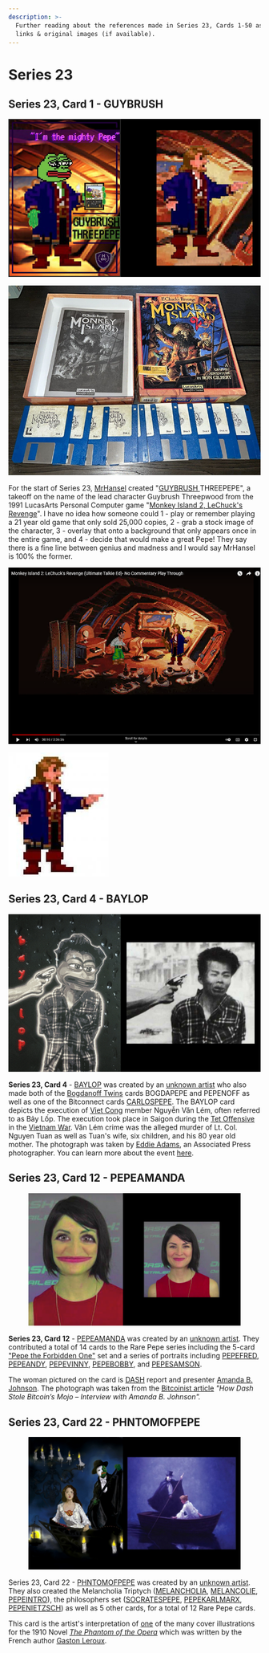 ```yaml
---
description: >-
  Further reading about the references made in Series 23, Cards 1-50 as well as
  links & original images (if available).
---
```


# Series 23

## Series 23, Card 1 - GUYBRUSH

![](<../../../.gitbook/assets/S23 C01 - GUYBRUSH orig and card.jpg>)

![](<../../../.gitbook/assets/S23 C01 - Install Discs copy.jpg>)

For the start of Series 23, [MrHansel](https://twitter.com/bettidlomas) created "[GUYBRUSH ](https://pepe.wtf/asset/GUYBRUSH)THREEPEPE", a takeoff on the name of the lead character Guybrush Threepwood from the 1991 LucasArts Personal Computer game "[Monkey Island 2, LeChuck's Revenge](https://en.wikipedia.org/wiki/Monkey\_Island\_2:\_LeChuck's\_Revenge)". I have no idea how someone could 1 - play or remember playing a 21 year old game that only sold 25,000 copies, 2 - grab a stock image of the character, 3 - overlay that onto a background that only appears once in the entire game, and 4 - decide that would make a great Pepe! They say there is a fine line between genius and madness and I would say MrHansel is 100% the former.  &#x20;

![I only saw our hero go into this room once in the 2+ hour walkthrough video! ](<../../../.gitbook/assets/Screenshot 2022-06-07 17.13.16 copy.png>)

![I could not find our hero striking this pose in the walkthrough, but it is online as a standalone image](../../../.gitbook/assets/fa7f316900ecf0d96ba6567decbbce8d.jpg)

## Series 23, Card 4 - BAYLOP

![](<../../../.gitbook/assets/S23 C04 - BAYLOP card and source.jpg>)

**Series 23, Card 4** - [BAYLOP](https://pepe.wtf/asset/BAYLOP) was created by an [unknown artist](https://pepe.wtf/artists/1ye1EaLcArtidUSqATkkgzCS4Fj2D4Gpe) who also made both of the [Bogdanoff Twins](https://en.wikipedia.org/wiki/Igor\_and\_Grichka\_Bogdanoff) cards BOGDAPEPE and PEPENOFF as well as one of the Bitconnect cards [CARLOSPEPE](https://pepe.wtf/asset/CARLOSPEPE). The BAYLOP card depicts the execution of [Viet Cong](https://en.wikipedia.org/wiki/Viet\_Cong) member Nguyễn Văn Lém, often referred to as Bảy Lốp. The execution took place in Saigon during the [Tet Offensive](https://en.wikipedia.org/wiki/Tet\_Offensive) in the [Vietnam War](https://en.wikipedia.org/wiki/Vietnam\_War). Văn Lém crime was the alleged murder of Lt. Col. Nguyen Tuan as well as Tuan's wife, six children, and his 80 year old mother. The photograph was taken by [Eddie Adams](https://en.wikipedia.org/wiki/Eddie\_Adams\_\(photographer\)), an Associated Press photographer. You can learn more about the event [here](https://en.wikipedia.org/wiki/Execution\_of\_Nguy%E1%BB%85n\_V%C4%83n\_L%C3%A9m).&#x20;

## Series 23, Card 12 - PEPEAMANDA

<figure><img src="../../../.gitbook/assets/S23 C12 - PEPEAMANDA card and source.png" alt=""><figcaption></figcaption></figure>

**Series 23, Card 12** - [PEPEAMANDA](https://pepe.wtf/asset/PEPEAMANDA) was created by an [unknown artist](https://pepe.wtf/artists/1LHPw5hFTr8NYkE86b3F11y7vnBhmpJrts). They contributed a total of 14 cards to the Rare Pepe series including the 5-card ["Pepe the Forbidden One"](https://pepe.wtf/asset/FORBIDENPEPE) set and a series of portraits including [PEPEFRED](https://pepe.wtf/asset/PEPEFRED), [PEPEANDY](https://pepe.wtf/asset/PEPEANDY), [PEPEVINNY](https://pepe.wtf/asset/PEPEVINNY), [PEPEBOBBY](https://pepe.wtf/asset/PEPEBOBBY), and [PEPESAMSON](https://pepe.wtf/asset/PEPESAMSON).

The woman pictured on the card is [DASH](https://www.dash.org/) report and presenter [Amanda B. Johnson](https://www.instagram.com/amandab\_johnson/?hl=en).  The photograph was taken from the [Bitcoinist article](https://bitcoinist.com/dash-bitcoin-interview-amanda-b-johnson/) _"How Dash Stole Bitcoin’s Mojo – Interview with Amanda B. Johnson"._

## Series 23, Card 22 - PHNTOMOFPEPE

<figure><img src="../../../.gitbook/assets/S23 C22 - PHNTOMOFPEPE card and source.jpg" alt=""><figcaption></figcaption></figure>

Series 23, Card 22 - [PHNTOMOFPEPE](https://pepe.wtf/asset/PHNTOMOFPEPE) was created by an [unknown artist](https://pepe.wtf/artists/Deleted-account). They also created the Melancholia Triptych ([MELANCHOLIA](https://pepe.wtf/asset/MELANCHOLIA), [MELANCOLIE](https://pepe.wtf/asset/MELANCOLIE), [PEPEINTRO](https://pepe.wtf/asset/PEPEINTRO)), the philosophers set ([SOCRATESPEPE](https://pepe.wtf/asset/SOCRATESPEPE), [PEPEKARLMARX](https://pepe.wtf/asset/PEPEKARLMARX), [PEPENIETZSCH](https://pepe.wtf/asset/PEPENIETZSCH)) as well as 5 other cards, for a total of 12 Rare Pepe cards.&#x20;

This card is the artist's interpretation of [one](https://www.penguinrandomhouse.com/books/100150/the-phantom-of-the-opera-by-gaston-leroux/9780553213768?ref=PRHB7BD76FBDB\&aid=14813\&linkid=PRHB7BD76FBDB) of the many cover illustrations for the 1910 Novel [_The Phantom of the Opera_](https://en.wikipedia.org/wiki/The\_Phantom\_of\_the\_Opera) which was written by the French author [Gaston Leroux](https://en.wikipedia.org/wiki/Gaston\_Leroux). &#x20;
